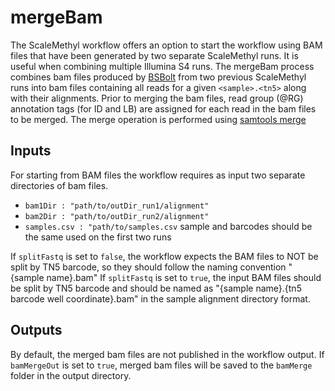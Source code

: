 # mergeBam

The ScaleMethyl workflow offers an option to start the workflow using BAM files that have been generated by two separate ScaleMethyl runs. It is useful when combining multiple Illumina S4 runs. The mergeBam process combines bam files produced by [BSBolt](https://github.com/NuttyLogic/BSBolt) from two previous ScaleMethyl runs into bam files containing all reads for a given `<sample>.<tn5>` along with their alignments. Prior to merging the bam files, read group (@RG) annotation tags (for ID and LB) are assigned for each read in the bam files to be merged. The merge operation is performed using [samtools merge](http://www.htslib.org/doc/samtools-merge.html#EXAMPLES)

## Inputs
For starting from BAM files the workflow requires as input two separate directories of bam files.  
* `bam1Dir : "path/to/outDir_run1/alignment"`  
* `bam2Dir : "path/to/outDir_run2/alignment"`  
* `samples.csv : "path/to/samples.csv` sample and barcodes should be the same used on the first two runs  

If `splitFastq` is set to `false`, the workflow expects the BAM files to NOT be split by TN5 barcode, so they should follow the naming convention "{sample name}.bam" If `splitFastq` is set to `true`, the input BAM files should be split by TN5 barcode and should be named as "{sample name}.{tn5 barcode well coordinate}.bam" in the sample alignment directory format. 

## Outputs
By default, the merged bam files are not published in the workflow output.  If `bamMergeOut` is set to `true`, merged bam files will be saved to the `bamMerge` folder in the output directory.

